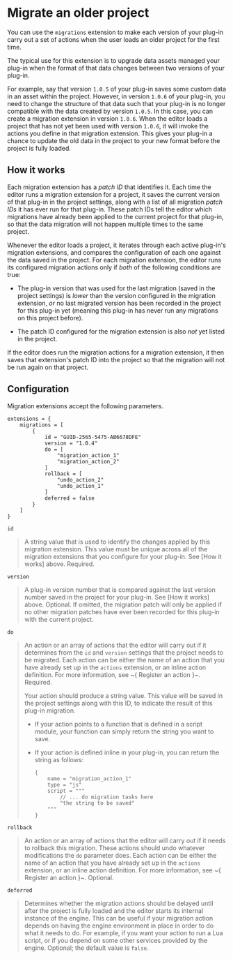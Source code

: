# Migrate an older project

You can use the `migrations` extension to make each version of your plug-in carry out a set of actions when the user loads an older project for the first time.

The typical use for this extension is to upgrade data assets managed your plug-in when the format of that data changes between two versions of your plug-in.

For example, say that version `1.0.5` of your plug-in saves some custom data in an asset within the project. However, in version `1.0.6` of your plug-in, you need to change the structure of that data such that your plug-in is no longer compatible with the data created by version `1.0.5`. In this case, you can create a migration extension in version `1.0.6`. When the editor loads a project that has not yet been used with version `1.0.6`, it will invoke the actions you define in that migration extension. This gives your plug-in a chance to update the old data in the project to your new format before the project is fully loaded.

## How it works

Each migration extension has a *patch ID* that identifies it. Each time the editor runs a migration extension for a project, it saves the current version of that plug-in in the project settings, along with a list of all migration *patch IDs* it has ever run for that plug-in. These patch IDs tell the editor which migrations have already been applied to the current project for that plug-in, so that the data migration will not happen multiple times to the same project.

Whenever the editor loads a project, it iterates through each active plug-in's migration extensions, and compares the configuration of each one against the data saved in the project. For each migration extension, the editor runs its configured migration actions only if *both* of the following conditions are true:

-	The plug-in version that was used for the last migration (saved in the project settings) is *lower* than the version configured in the migration extension, *or* no last migrated version has been recorded in the project for this plug-in yet (meaning this plug-in has never run any migrations on this project before).

-	The patch ID configured for the migration extension is also *not* yet listed in the project.

If the editor does run the migration actions for a migration extension, it then saves that extension's patch ID into the project so that the migration will not be run again on that project.

## Configuration

Migration extensions accept the following parameters.

~~~{sjson}
extensions = {
	migrations = [
		{
			id = "GUID-2565-5475-AB6678DFE"
			version = "1.0.4"
			do = [
				"migration_action_1"
				"migration_action_2"
			]
			rollback = [
				"undo_action_2"
				"undo_action_1"
			]
			deferred = false
		}
	]
}
~~~

`id`

>	A string value that is used to identify the changes applied by this migration extension. This value must be unique across all of the migration extensions that you configure for your plug-in. See [How it works] above. Required.

`version`

>	A plug-in version number that is compared against the last version number saved in the project for your plug-in. See [How it works] above. Optional. If omitted, the migration patch will only be applied if no other migration patches have ever been recorded for this plug-in with the current project.

`do`

>	An action or an array of actions that the editor will carry out if it determines from the `id` and `version` settings that the project needs to be migrated. Each action can be either the name of an action that you have already set up in the `actions` extension, or an inline action definition. For more information, see ~{ Register an action }~. Required.
>
>	Your action should produce a string value. This value will be saved in the project settings along with this ID, to indicate the result of this plug-in migration.
>
>	-	If your action points to a function that is defined in a script module, your function can simply return the string you want to save.
>
>	-	If your action is defined inline in your plug-in, you can return the string as follows:
>
>		~~~{js}
>		{
>			name = "migration_action_1"
>			type = "js"
>			script = """
>				// ... do migration tasks here
>				"the string to be saved"
>			"""
>		}
>		~~~

`rollback`

>	An action or an array of actions that the editor will carry out if it needs to rollback this migration. These actions should undo whatever modifications the `do` parameter does. Each action can be either the name of an action that you have already set up in the `actions` extension, or an inline action definition. For more information, see ~{ Register an action }~. Optional.

`deferred`

>	Determines whether the migration actions should be delayed until after the project is fully loaded and the editor starts its internal instance of the engine. This can be useful if your migration action depends on having the engine environment in place in order to do what it needs to do. For example, if you want your action to run a Lua script, or if you depend on some other services provided by the engine. Optional; the default value is `false`.
